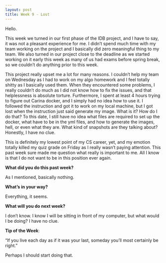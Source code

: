 ```yaml
---
layout: post
title: Week 9 - Lost
---
```

Hello.


This week we turned in our first phase of the IDB project, and I have to say, it was not a pleasant experience for me. I didn’t spend much time with my team working on the project and I basically did zero meaningful thing to my team. We also turned in our project close to the deadline as we started working on it early this week as many of us had exams before spring break, so we couldn’t do anything prior to this week.


This project really upset me a lot for many reasons. I couldn’t help my team on Wednesday as I had to work on my algo homework and I feel totally shitty as I basically used them. When they encountered some problems, I really couldn’t do much as I did not know how to fix the issues, and that helplessness is absolute torture. Furthermore, I spent at least 4 hours trying to figure out Carina docker, and I simply had no idea how to use it. I followed the instruction and got it to work on my local machine, but I got lost when the instruction just said generate my image. What is it? How do I do that? To this date, I still have no idea what files are required to set up the docker, what have to be in the yml files, and how to generate the images, hell, or even what they are. What kind of snapshots are they talking about? Honestly, I have no clue. 


This is definitely my lowest point of my CS career, yet, and my emotion totally killed my quiz grade on Friday as I really wasn’t paying attention. This past week sure made me question what really is important to me. All I know is that I do not want to be in this position ever again.


**What did you do this past week?**


As I mentioned, basically nothing.


**What’s in your way?**


Everything, it seems.


**What will you do next week?**


I don’t know. I know I will be sitting in front of my computer, but what would I be doing? I have no clue.


**Tip of the Week**: 


“If you live each day as if it was your last, someday you’ll most certainly be right.”


Perhaps I should start doing that.
